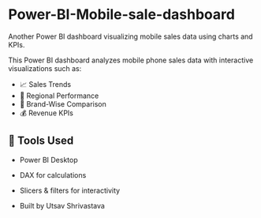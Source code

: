 # Power-BI-Mobile-sale-dashboard
Another Power BI dashboard visualizing mobile sales data using charts and KPIs.

This Power BI dashboard analyzes mobile phone sales data with interactive visualizations such as:

- 📈 Sales Trends
- 📍 Regional Performance
- 📱 Brand-Wise Comparison
- 💰 Revenue KPIs

## 🔧 Tools Used

- Power BI Desktop
- DAX for calculations
- Slicers & filters for interactivity

- Built by Utsav Shrivastava
